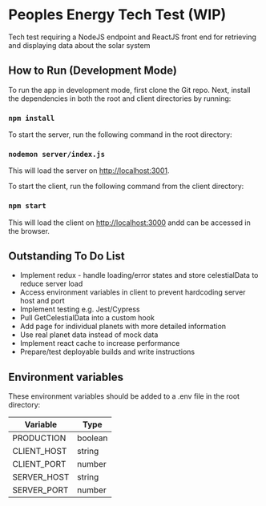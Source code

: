 # Peoples Energy Tech Test (WIP)

Tech test requiring a NodeJS endpoint and ReactJS front end for retrieving and displaying data about the solar system

## How to Run (Development Mode)

To run the app in development mode, first clone the Git repo.
Next, install the dependencies in both the root and client directories by running:

### `npm install`

To start the server, run the following command in the root directory:

### `nodemon server/index.js`

This will load the server on [http://localhost:3001](http://localhost:3001).

To start the client, run the following command from the client directory:

### `npm start`

This will load the client on [http://localhost:3000](http://localhost:3000) andd can be accessed in the browser.

## Outstanding To Do List

-   Implement redux - handle loading/error states and store celestialData to reduce server load
-   Access environment variables in client to prevent hardcoding server host and port
-   Implement testing e.g. Jest/Cypress
-   Pull GetCelestialData into a custom hook
-   Add page for individual planets with more detailed information
-   Use real planet data instead of mock data
-   Implement react cache to increase performance
-   Prepare/test deployable builds and write instructions

## Environment variables

These environment variables should be added to a .env file in the root directory:

| Variable    | Type    |
| ----------- | ------- |
| PRODUCTION  | boolean |
| CLIENT_HOST | string  |
| CLIENT_PORT | number  |
| SERVER_HOST | string  |
| SERVER_PORT | number  |
